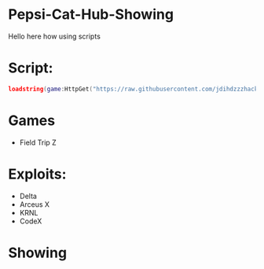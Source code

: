 # Pepsi-Cat-Hub-Showing
Hello here how using scripts

# Script:
```Lua
loadstring(game:HttpGet("https://raw.githubusercontent.com/jdihdzzzhack/Pepsi-Cat-Hub-Showing/refs/heads/main/Source"))()
```

# Games
- Field Trip Z

# Exploits:
- Delta
- Arceus X
- KRNL
- CodeX

# Showing
